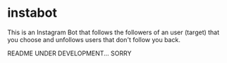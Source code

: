 # instabot

This is an Instagram Bot that follows the followers of an user (target) that you choose and
unfollows users that don't follow you back.

README UNDER DEVELOPMENT... SORRY
